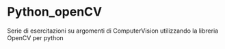 # Python_openCV

Serie di esercitazioni su argomenti di ComputerVision utilizzando la libreria OpenCV per python
